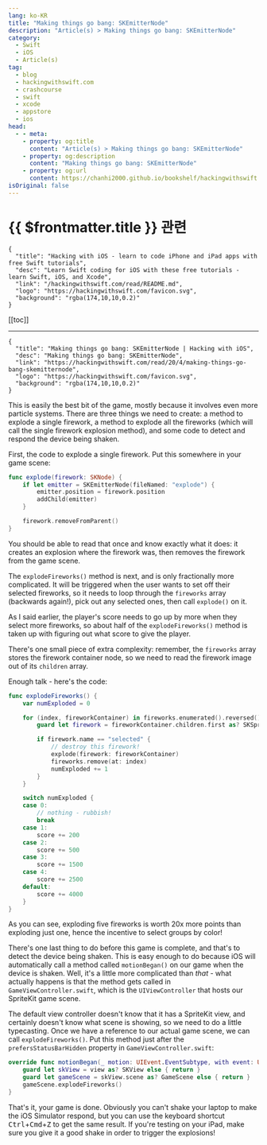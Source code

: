 ```yaml
---
lang: ko-KR
title: "Making things go bang: SKEmitterNode"
description: "Article(s) > Making things go bang: SKEmitterNode"
category:
  - Swift
  - iOS
  - Article(s)
tag: 
  - blog
  - hackingwithswift.com
  - crashcourse
  - swift
  - xcode
  - appstore
  - ios  
head:
  - - meta:
    - property: og:title
      content: "Article(s) > Making things go bang: SKEmitterNode"
    - property: og:description
      content: "Making things go bang: SKEmitterNode"
    - property: og:url
      content: https://chanhi2000.github.io/bookshelf/hackingwithswift.com/read/20/04-making-things-go-bang-skemitternode.html
isOriginal: false
---
```


# {{ $frontmatter.title }} 관련

```component VPCard
{
  "title": "Hacking with iOS - learn to code iPhone and iPad apps with free Swift tutorials",
  "desc": "Learn Swift coding for iOS with these free tutorials - learn Swift, iOS, and Xcode",
  "link": "/hackingwithswift.com/read/README.md",
  "logo": "https://hackingwithswift.com/favicon.svg",
  "background": "rgba(174,10,10,0.2)"
}
```

[[toc]]

---

```component VPCard
{
  "title": "Making things go bang: SKEmitterNode | Hacking with iOS",
  "desc": "Making things go bang: SKEmitterNode",
  "link": "https://hackingwithswift.com/read/20/4/making-things-go-bang-skemitternode",
  "logo": "https://hackingwithswift.com/favicon.svg",
  "background": "rgba(174,10,10,0.2)"
}
```

<VidStack src="youtube/90dlnvKUy3w" />

This is easily the best bit of the game, mostly because it involves even more particle systems. There are three things we need to create: a method to explode a single firework, a method to explode all the fireworks (which will call the single firework explosion method), and some code to detect and respond the device being shaken.

First, the code to explode a single firework. Put this somewhere in your game scene:

```swift
func explode(firework: SKNode) {
    if let emitter = SKEmitterNode(fileNamed: "explode") {
        emitter.position = firework.position
        addChild(emitter)
    }

    firework.removeFromParent()
}
```

You should be able to read that once and know exactly what it does: it creates an explosion where the firework was, then removes the firework from the game scene.

The `explodeFireworks()` method is next, and is only fractionally more complicated. It will be triggered when the user wants to set off their selected fireworks, so it needs to loop through the `fireworks` array (backwards again!), pick out any selected ones, then call `explode()` on it.

As I said earlier, the player's score needs to go up by more when they select more fireworks, so about half of the `explodeFireworks()` method is taken up with figuring out what score to give the player.

There's one small piece of extra complexity: remember, the `fireworks` array stores the firework container node, so we need to read the firework image out of its `children` array.

Enough talk - here's the code:

```swift
func explodeFireworks() {
    var numExploded = 0

    for (index, fireworkContainer) in fireworks.enumerated().reversed() {
        guard let firework = fireworkContainer.children.first as? SKSpriteNode else { continue }

        if firework.name == "selected" {
            // destroy this firework!
            explode(firework: fireworkContainer)
            fireworks.remove(at: index)
            numExploded += 1
        }
    }

    switch numExploded {
    case 0:
        // nothing - rubbish!
        break
    case 1:
        score += 200
    case 2:
        score += 500
    case 3:
        score += 1500
    case 4:
        score += 2500
    default:
        score += 4000
    }
}
```

As you can see, exploding five fireworks is worth 20x more points than exploding just one, hence the incentive to select groups by color!

There's one last thing to do before this game is complete, and that's to detect the device being shaken. This is easy enough to do because iOS will automatically call a method called `motionBegan()` on our game when the device is shaken. Well, it's a little more complicated than *that* - what actually happens is that the method gets called in <FontIcon icon="fa-brands fa-swift"/>`GameViewController.swift`, which is the `UIViewController` that hosts our SpriteKit game scene.

The default view controller doesn't know that it has a SpriteKit view, and certainly doesn't know what scene is showing, so we need to do a little typecasting. Once we have a reference to our actual game scene, we can call `explodeFireworks()`. Put this method just after the `prefersStatusBarHidden` property in <FontIcon icon="fa-brands fa-swift"/>`GameViewController.swift`:

```swift
override func motionBegan(_ motion: UIEvent.EventSubtype, with event: UIEvent?) {
    guard let skView = view as? SKView else { return }
    guard let gameScene = skView.scene as? GameScene else { return }
    gameScene.explodeFireworks()
}
```

That's it, your game is done. Obviously you can't shake your laptop to make the iOS Simulator respond, but you can use the keyboard shortcut <kbd>Ctrl</kbd>+<kbd>Cmd</kbd>+<kbd>Z</kbd> to get the same result. If you're testing on your iPad, make sure you give it a good shake in order to trigger the explosions!

